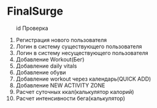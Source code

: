 # FinalSurge
<ul>id Проверка</ul> 
<ol>
  <li>Регистрация нового пользователя</li>
  <li>Логин в систему существующего пользователя</li>
  <li>Логин в систему несуществующего пользователя</li>
  <li>Добавление Workout(Бег)</li>
  <li>Добавление daily vitals</li>
  <li>Добавление обуви</li>
  <li>Добавление workout через календарь(QUICK ADD)</li>
  <li>Добавление NEW ACTIVITY ZONE</li>
  <li>Расчет суточных ккал(калькулятор калорий)</li>
  <li>Расчет интенсивности бега(калькулятор)
</li>
</ol>
